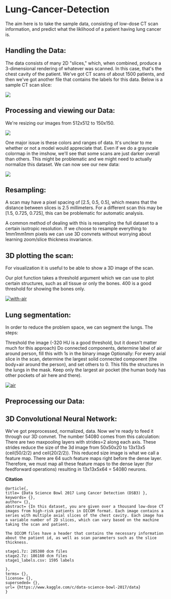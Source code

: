 # Lung-Cancer-Detection

The aim here is to take the sample data, consisting of low-dose CT scan information, and predict what the liklihood of a patient having lung cancer is. 

## Handling the Data:
The data consists of many 2D "slices," which, when combined, produce a 3-dimensional rendering of whatever was scanned. In this case, that's the chest cavity of the patient. We've got CT scans of about 1500 patients, and then we've got another file that contains the labels for this data.
Below is a sample CT scan slice: 

<img src="https://www.kaggleusercontent.com/kf/843901/eyJhbGciOiJkaXIiLCJlbmMiOiJBMTI4Q0JDLUhTMjU2In0..3MBwdqYq6oMT3p55kEiKPw.xaTi9NJ2Rm9EEgQskBOWa-9bdXhGLp21cq3nhR2mT_WaUpYN5jHpUQSpvERl6JWewb6fBrhP_C-IF-hGr-4kR-Q1xAihLM1sl8bdGjVQePVxT5bEMOFZj43R19wnjU7pdmBnsr24jQ6y-rjAsGOyumrv_sdmCzRWWJKYnVBt8urPjRVSJgisqWwsGHstoEe3_AsUEgCAWsk-FmEvSbKjZBP4rCfVXlwK6c4iaW95832Bc74NS6cjIb33R7LW358TKFiwCVmm-P4j4NAMfR--5TbMy8cDeSCX1KT-DTWHnDlMvuFj74hhTL5RywQL3PpRWnYjjb76r-AXLCV9oVCQNcz_IpB3YqojneEyieklY9tyk4i0G_rosiy6e67assqIaWEvkeubyTXnUtx96oHYFSy4NwN7tRpJSrOPDOvhgVkn76mLNdGmUhAlf3UvbjuGWdI7zx00grKxgnskuzLuGkzHS1m73bY9jcA2ZqowVqkcimcws1CWvVOxO84PJwfqtvjhctT8vICaAh7Nt7xjjq7No0dP6UvbS6dGx4pVeZUbJs_vOO_VbH5JT5gmFZBb7-c8bcxBIFRGWeZkKfk1Q2K5K0RZqeJgavybZGh606zV_LT3qw8W-H7IB2rFN6d0RN4JVnzNxJFDByD3AzU-dNKYRiVfdCa7DDic0HTskgk.97JaITsQy2dOm8b-6FvAow/__results___files/__results___10_0.png">

## Processing and viewing our Data:

We're resizing our images from 512x512 to 150x150.

<img src="https://www.kaggleusercontent.com/kf/843901/eyJhbGciOiJkaXIiLCJlbmMiOiJBMTI4Q0JDLUhTMjU2In0..3MBwdqYq6oMT3p55kEiKPw.xaTi9NJ2Rm9EEgQskBOWa-9bdXhGLp21cq3nhR2mT_WaUpYN5jHpUQSpvERl6JWewb6fBrhP_C-IF-hGr-4kR-Q1xAihLM1sl8bdGjVQePVxT5bEMOFZj43R19wnjU7pdmBnsr24jQ6y-rjAsGOyumrv_sdmCzRWWJKYnVBt8urPjRVSJgisqWwsGHstoEe3_AsUEgCAWsk-FmEvSbKjZBP4rCfVXlwK6c4iaW95832Bc74NS6cjIb33R7LW358TKFiwCVmm-P4j4NAMfR--5TbMy8cDeSCX1KT-DTWHnDlMvuFj74hhTL5RywQL3PpRWnYjjb76r-AXLCV9oVCQNcz_IpB3YqojneEyieklY9tyk4i0G_rosiy6e67assqIaWEvkeubyTXnUtx96oHYFSy4NwN7tRpJSrOPDOvhgVkn76mLNdGmUhAlf3UvbjuGWdI7zx00grKxgnskuzLuGkzHS1m73bY9jcA2ZqowVqkcimcws1CWvVOxO84PJwfqtvjhctT8vICaAh7Nt7xjjq7No0dP6UvbS6dGx4pVeZUbJs_vOO_VbH5JT5gmFZBb7-c8bcxBIFRGWeZkKfk1Q2K5K0RZqeJgavybZGh606zV_LT3qw8W-H7IB2rFN6d0RN4JVnzNxJFDByD3AzU-dNKYRiVfdCa7DDic0HTskgk.97JaITsQy2dOm8b-6FvAow/__results___files/__results___13_0.png"> 

One major issue is these colors and ranges of data. It's unclear to me whether or not a model would appreciate that. Even if we do a grayscale colormap in the imshow, we'll see that some scans are just darker overall than others. This might be problematic and we might need to actually normalize this dataset. We can now see our new data:

<img src="https://www.kaggleusercontent.com/kf/843901/eyJhbGciOiJkaXIiLCJlbmMiOiJBMTI4Q0JDLUhTMjU2In0..3MBwdqYq6oMT3p55kEiKPw.xaTi9NJ2Rm9EEgQskBOWa-9bdXhGLp21cq3nhR2mT_WaUpYN5jHpUQSpvERl6JWewb6fBrhP_C-IF-hGr-4kR-Q1xAihLM1sl8bdGjVQePVxT5bEMOFZj43R19wnjU7pdmBnsr24jQ6y-rjAsGOyumrv_sdmCzRWWJKYnVBt8urPjRVSJgisqWwsGHstoEe3_AsUEgCAWsk-FmEvSbKjZBP4rCfVXlwK6c4iaW95832Bc74NS6cjIb33R7LW358TKFiwCVmm-P4j4NAMfR--5TbMy8cDeSCX1KT-DTWHnDlMvuFj74hhTL5RywQL3PpRWnYjjb76r-AXLCV9oVCQNcz_IpB3YqojneEyieklY9tyk4i0G_rosiy6e67assqIaWEvkeubyTXnUtx96oHYFSy4NwN7tRpJSrOPDOvhgVkn76mLNdGmUhAlf3UvbjuGWdI7zx00grKxgnskuzLuGkzHS1m73bY9jcA2ZqowVqkcimcws1CWvVOxO84PJwfqtvjhctT8vICaAh7Nt7xjjq7No0dP6UvbS6dGx4pVeZUbJs_vOO_VbH5JT5gmFZBb7-c8bcxBIFRGWeZkKfk1Q2K5K0RZqeJgavybZGh606zV_LT3qw8W-H7IB2rFN6d0RN4JVnzNxJFDByD3AzU-dNKYRiVfdCa7DDic0HTskgk.97JaITsQy2dOm8b-6FvAow/__results___files/__results___19_0.png">

## Resampling:

A scan may have a pixel spacing of [2.5, 0.5, 0.5], which means that the distance between slices is 2.5 millimeters. For a different scan this may be [1.5, 0.725, 0.725], this can be problematic for automatic analysis. 

A common method of dealing with this is resampling the full dataset to a certain isotropic resolution. If we choose to resample everything to 1mm1mm1mm pixels we can use 3D convnets without worrying about learning zoom/slice thickness invariance.

## 3D plotting the scan:

For visualization it is useful to be able to show a 3D image of the scan.

Our plot function takes a threshold argument which we can use to plot certain structures, such as all tissue or only the bones. 400 is a good threshold for showing the bones only.

<a href="https://ibb.co/1YNDQvs"><img src="https://i.ibb.co/gb859jv/with-air.jpg" alt="with-air" border="0"></a>

## Lung segmentation:
In order to reduce the problem space, we can segment the lungs. 
The steps:

Threshold the image (-320 HU is a good threshold, but it doesn't matter much for this approach)
Do connected components, determine label of air around person, fill this with 1s in the binary image
Optionally: For every axial slice in the scan, determine the largest solid connected component (the body+air around the person), and set others to 0. This fills the structures in the lungs in the mask.
Keep only the largest air pocket (the human body has other pockets of air here and there).




<a href="https://imgbb.com/"><img src="https://i.ibb.co/4sMC4m7/air.jpg" alt="air" border="0"></a>

## Preprocessing our Data:




## 3D Convolutional Neural Network:

We've got preprocessed, normalized, data. Now we're ready to feed it through our 3D convnet.
The number 54080 comes from this calculation: 
There are two maxpooling layers with strides=2 along each axis. These strides reduce the size of the 3d image from 50x50x20 to 13x13x5 (ceil(50/2/2) and ceil(20/2/2)). This reduced size image is what we call a feature map. There are 64 such feature maps right before the dense layer. Therefore, we must map all these feature maps to the dense layer (for feedforward operations) resulting in 13x13x5x64 = 54080 neurons.







**Citation**

```
@article{,
title= {Data Science Bowl 2017 Lung Cancer Detection (DSB3) },
keywords= {},
author= {},
abstract= {In this dataset, you are given over a thousand low-dose CT images from high-risk patients in DICOM format. Each image contains a series with multiple axial slices of the chest cavity. Each image has a variable number of 2D slices, which can vary based on the machine taking the scan and patient.

The DICOM files have a header that contains the necessary information about the patient id, as well as scan parameters such as the slice thickness.

stage1.7z: 285380 dcm files
stage2.7z: 186160 dcm files
stage1_labels.csv: 1595 labels

},
terms= {},
license= {},
superseded= {},
url= {https://www.kaggle.com/c/data-science-bowl-2017/data}
}

```
